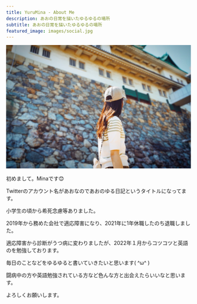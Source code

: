 ```yaml
---
title: YuruMina - About Me
description: あおの日常を描いたゆるゆるの場所
subtitle: あおの日常を描いたゆるゆるの場所
featured_image: images/social.jpg
---
```


![](images/about/profile.jpg)

初めまして。Minaです😊

Twitterのアカウント名があおなのであおのゆる日記というタイトルになってます。

小学生の頃から希死念慮等ありました。

2019年から務めた会社で適応障害になり、2021年に1年休職したのち退職しました。

適応障害から診断がうつ病に変わりましたが、2022年１月からコツコツと英語のを勉強しております。

毎日のことなどをゆるゆると書いていきたいと思います( ^ω^ )

闘病中の方や英語勉強されている方など色んな方と出会えたらいいなと思います。

よろしくお願いします。
